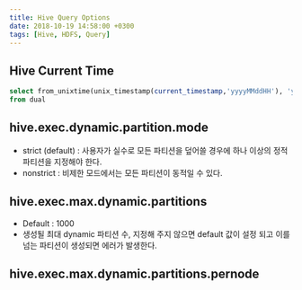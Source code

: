 ```yaml
---
title: Hive Query Options
date: 2018-10-19 14:58:00 +0300
tags: [Hive, HDFS, Query]
---
```


## Hive Current Time
```sql
select from_unixtime(unix_timestamp(current_timestamp,'yyyyMMddHH'), 'yyyyMMddHH')
from dual
```

## hive.exec.dynamic.partition.mode
- strict (default) : 사용자가 실수로 모든 파티션을 덮어쓸 경우에 하나 이상의 정적 파티션을 지정해야 한다.
- nonstrict : 비제한 모드에서는 모든 파티션이 동적일 수 있다.

## hive.exec.max.dynamic.partitions
- Default : 1000
- 생성될 최대 dynamic 파티션 수, 지정해 주지 않으면 default 값이 설정 되고 이를 넘는 파티션이 생성되면 에러가 발생한다.

## hive.exec.max.dynamic.partitions.pernode 
